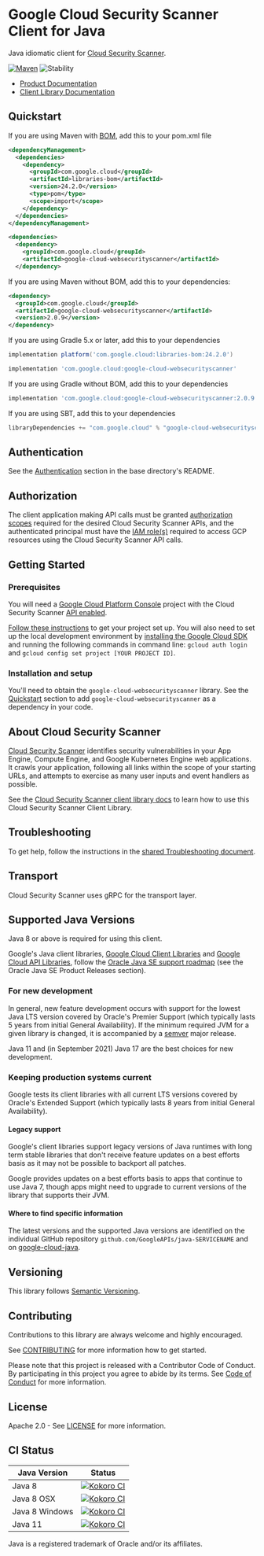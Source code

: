 # Google Cloud Security Scanner Client for Java

Java idiomatic client for [Cloud Security Scanner][product-docs].

[![Maven][maven-version-image]][maven-version-link]
![Stability][stability-image]

- [Product Documentation][product-docs]
- [Client Library Documentation][javadocs]


## Quickstart

If you are using Maven with [BOM][libraries-bom], add this to your pom.xml file

```xml
<dependencyManagement>
  <dependencies>
    <dependency>
      <groupId>com.google.cloud</groupId>
      <artifactId>libraries-bom</artifactId>
      <version>24.2.0</version>
      <type>pom</type>
      <scope>import</scope>
    </dependency>
  </dependencies>
</dependencyManagement>

<dependencies>
  <dependency>
    <groupId>com.google.cloud</groupId>
    <artifactId>google-cloud-websecurityscanner</artifactId>
  </dependency>

```

If you are using Maven without BOM, add this to your dependencies:


```xml
<dependency>
  <groupId>com.google.cloud</groupId>
  <artifactId>google-cloud-websecurityscanner</artifactId>
  <version>2.0.9</version>
</dependency>

```

If you are using Gradle 5.x or later, add this to your dependencies

```Groovy
implementation platform('com.google.cloud:libraries-bom:24.2.0')

implementation 'com.google.cloud:google-cloud-websecurityscanner'
```
If you are using Gradle without BOM, add this to your dependencies

```Groovy
implementation 'com.google.cloud:google-cloud-websecurityscanner:2.0.9'
```

If you are using SBT, add this to your dependencies

```Scala
libraryDependencies += "com.google.cloud" % "google-cloud-websecurityscanner" % "2.0.9"
```

## Authentication

See the [Authentication][authentication] section in the base directory's README.

## Authorization

The client application making API calls must be granted [authorization scopes][auth-scopes] required for the desired Cloud Security Scanner APIs, and the authenticated principal must have the [IAM role(s)][predefined-iam-roles] required to access GCP resources using the Cloud Security Scanner API calls.

## Getting Started

### Prerequisites

You will need a [Google Cloud Platform Console][developer-console] project with the Cloud Security Scanner [API enabled][enable-api].

[Follow these instructions][create-project] to get your project set up. You will also need to set up the local development environment by
[installing the Google Cloud SDK][cloud-sdk] and running the following commands in command line:
`gcloud auth login` and `gcloud config set project [YOUR PROJECT ID]`.

### Installation and setup

You'll need to obtain the `google-cloud-websecurityscanner` library.  See the [Quickstart](#quickstart) section
to add `google-cloud-websecurityscanner` as a dependency in your code.

## About Cloud Security Scanner


[Cloud Security Scanner][product-docs] identifies security vulnerabilities in your App Engine, Compute Engine, and Google Kubernetes Engine web applications. It crawls your application, following all links within the scope of your starting URLs, and attempts to exercise as many user inputs and event handlers as possible.

See the [Cloud Security Scanner client library docs][javadocs] to learn how to
use this Cloud Security Scanner Client Library.






## Troubleshooting

To get help, follow the instructions in the [shared Troubleshooting document][troubleshooting].

## Transport

Cloud Security Scanner uses gRPC for the transport layer.

## Supported Java Versions

Java 8 or above is required for using this client.

Google's Java client libraries,
[Google Cloud Client Libraries][cloudlibs]
and
[Google Cloud API Libraries][apilibs],
follow the
[Oracle Java SE support roadmap][oracle]
(see the Oracle Java SE Product Releases section).

### For new development

In general, new feature development occurs with support for the lowest Java
LTS version covered by  Oracle's Premier Support (which typically lasts 5 years
from initial General Availability). If the minimum required JVM for a given
library is changed, it is accompanied by a [semver][semver] major release.

Java 11 and (in September 2021) Java 17 are the best choices for new
development.

### Keeping production systems current

Google tests its client libraries with all current LTS versions covered by
Oracle's Extended Support (which typically lasts 8 years from initial
General Availability).

#### Legacy support

Google's client libraries support legacy versions of Java runtimes with long
term stable libraries that don't receive feature updates on a best efforts basis
as it may not be possible to backport all patches.

Google provides updates on a best efforts basis to apps that continue to use
Java 7, though apps might need to upgrade to current versions of the library
that supports their JVM.

#### Where to find specific information

The latest versions and the supported Java versions are identified on
the individual GitHub repository `github.com/GoogleAPIs/java-SERVICENAME`
and on [google-cloud-java][g-c-j].

## Versioning


This library follows [Semantic Versioning](http://semver.org/).



## Contributing


Contributions to this library are always welcome and highly encouraged.

See [CONTRIBUTING][contributing] for more information how to get started.

Please note that this project is released with a Contributor Code of Conduct. By participating in
this project you agree to abide by its terms. See [Code of Conduct][code-of-conduct] for more
information.


## License

Apache 2.0 - See [LICENSE][license] for more information.

## CI Status

Java Version | Status
------------ | ------
Java 8 | [![Kokoro CI][kokoro-badge-image-2]][kokoro-badge-link-2]
Java 8 OSX | [![Kokoro CI][kokoro-badge-image-3]][kokoro-badge-link-3]
Java 8 Windows | [![Kokoro CI][kokoro-badge-image-4]][kokoro-badge-link-4]
Java 11 | [![Kokoro CI][kokoro-badge-image-5]][kokoro-badge-link-5]

Java is a registered trademark of Oracle and/or its affiliates.

[product-docs]: https://cloud.google.com/security-scanner/docs/
[javadocs]: https://cloud.google.com/java/docs/reference/google-cloud-websecurityscanner/latest/history
[kokoro-badge-image-1]: http://storage.googleapis.com/cloud-devrel-public/java/badges/java-websecurityscanner/java7.svg
[kokoro-badge-link-1]: http://storage.googleapis.com/cloud-devrel-public/java/badges/java-websecurityscanner/java7.html
[kokoro-badge-image-2]: http://storage.googleapis.com/cloud-devrel-public/java/badges/java-websecurityscanner/java8.svg
[kokoro-badge-link-2]: http://storage.googleapis.com/cloud-devrel-public/java/badges/java-websecurityscanner/java8.html
[kokoro-badge-image-3]: http://storage.googleapis.com/cloud-devrel-public/java/badges/java-websecurityscanner/java8-osx.svg
[kokoro-badge-link-3]: http://storage.googleapis.com/cloud-devrel-public/java/badges/java-websecurityscanner/java8-osx.html
[kokoro-badge-image-4]: http://storage.googleapis.com/cloud-devrel-public/java/badges/java-websecurityscanner/java8-win.svg
[kokoro-badge-link-4]: http://storage.googleapis.com/cloud-devrel-public/java/badges/java-websecurityscanner/java8-win.html
[kokoro-badge-image-5]: http://storage.googleapis.com/cloud-devrel-public/java/badges/java-websecurityscanner/java11.svg
[kokoro-badge-link-5]: http://storage.googleapis.com/cloud-devrel-public/java/badges/java-websecurityscanner/java11.html
[stability-image]: https://img.shields.io/badge/stability-ga-green
[maven-version-image]: https://img.shields.io/maven-central/v/com.google.cloud/google-cloud-websecurityscanner.svg
[maven-version-link]: https://search.maven.org/search?q=g:com.google.cloud%20AND%20a:google-cloud-websecurityscanner&core=gav
[authentication]: https://github.com/googleapis/google-cloud-java#authentication
[auth-scopes]: https://developers.google.com/identity/protocols/oauth2/scopes
[predefined-iam-roles]: https://cloud.google.com/iam/docs/understanding-roles#predefined_roles
[iam-policy]: https://cloud.google.com/iam/docs/overview#cloud-iam-policy
[developer-console]: https://console.developers.google.com/
[create-project]: https://cloud.google.com/resource-manager/docs/creating-managing-projects
[cloud-sdk]: https://cloud.google.com/sdk/
[troubleshooting]: https://github.com/googleapis/google-cloud-common/blob/main/troubleshooting/readme.md#troubleshooting
[contributing]: https://github.com/googleapis/java-websecurityscanner/blob/main/CONTRIBUTING.md
[code-of-conduct]: https://github.com/googleapis/java-websecurityscanner/blob/main/CODE_OF_CONDUCT.md#contributor-code-of-conduct
[license]: https://github.com/googleapis/java-websecurityscanner/blob/main/LICENSE

[enable-api]: https://console.cloud.google.com/flows/enableapi?apiid=websecurityscanner.googleapis.com
[libraries-bom]: https://github.com/GoogleCloudPlatform/cloud-opensource-java/wiki/The-Google-Cloud-Platform-Libraries-BOM
[shell_img]: https://gstatic.com/cloudssh/images/open-btn.png

[semver]: https://semver.org/
[cloudlibs]: https://cloud.google.com/apis/docs/client-libraries-explained
[apilibs]: https://cloud.google.com/apis/docs/client-libraries-explained#google_api_client_libraries
[oracle]: https://www.oracle.com/java/technologies/java-se-support-roadmap.html
[g-c-j]: http://github.com/googleapis/google-cloud-java
